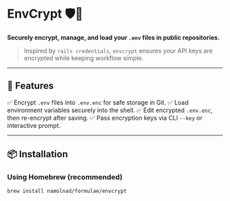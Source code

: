# EnvCrypt 🛡️🔐

**Securely encrypt, manage, and load your `.env` files in public repositories.**

> Inspired by `rails credentials`, `envcrypt` ensures your API keys are encrypted while keeping workflow simple.

---

## 🚀 Features

✅ Encrypt `.env` files into `.env.enc` for safe storage in Git.
✅ Load environment variables securely into the shell.
✅ Edit encrypted `.env.enc`, then re-encrypt after saving.
✅ Pass encryption keys via CLI `--key` or interactive prompt.

---

## 📦 Installation

### Using Homebrew (recommended)

```bash
brew install namolnad/formulae/envcrypt
